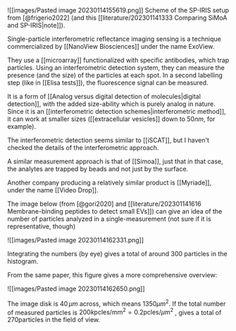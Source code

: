 ![[images/Pasted image 20230114155619.png]]
Scheme of the SP-IRIS setup from [@frigerio2022] (and this [[literature/202301141333 Comparing SiMoA and SP-IRIS|note]]). 

Single-particle interferometric reflectance imaging sensing is a technique commercialized by [[NanoView Biosciences]] under the name ExoView. 

They use a [[microarray]] functionalized with specific antibodies, which trap particles. Using an interferometric detection system, they can measure the presence (and the size) of the particles at each spot. In a second labelling step (like in [[Elisa tests]]), the fluorescence signal can be measured. 

It is a form of [[Analog versus digital detection of molecules|digital detection]], with the added size-ability which is purely analog in nature. Since it is an [[interferometric detection schemes|interferometric method]], it can work at smaller sizes ([[extracellular vesicles]] down to $50nm$, for example). 

The interferometric detection seems similar to [[iSCAT]], but I haven't checked the details of the interferometric approach. 

A similar measurement approach is that of [[Simoa]], just that in that case, the analytes are trapped by beads and not just by the surface. 

Another company producing a relatively similar product is [[Myriade]], under the name [[Video Drop]]. 

The image below (from [@gori2020] and [[literature/202301141616 Membrane-binding peptides to detect small EVs]]) can give an idea of the number of particles analyzed in a single-measurement (not sure if it is representative, though)

![[images/Pasted image 20230114162331.png]]

Integrating the numbers (by eye) gives a total of around 300 particles in the histogram. 

From the same paper, this figure gives a more comprehensive overview:

![[images/Pasted image 20230114162650.png]]

The image disk is $40\,\mu m$ across, which means $1350\mu m^2$. If the total number of measured particles is $200k\textrm{pcles}/\textrm{mm}^2=0.2\textrm{pcles}/\mu\textrm{m}^2$ , gives a total of $270 \textrm{particles}$ in the field of view. 
